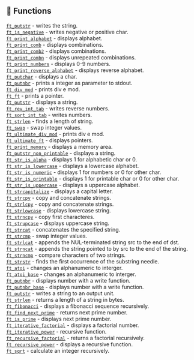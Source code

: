 ## 📌 Functions

<a href="https://github.com/carlalrfranca/42_Projects/blob/main/basecamp/c01/ft_putstr.c"><code>ft_putstr</code></a> - writes the string.<br>
<a href="https://github.com/carlalrfranca/42_Projects/blob/main/basecamp/c00/ft_is_negative.c"><code>ft_is_negative</code></a> - writes negative or positive char.<br>
<a href="https://github.com/carlalrfranca/42_Projects/blob/main/basecamp/c00/ft_print_alphabet.c"><code>ft_print_alphabet</code></a> - displays alphabet. <br>
<a href="https://github.com/carlalrfranca/42_Projects/blob/main/basecamp/c00/ft_print_comb.c"><code>ft_print_comb</code></a> - displays combinations.<br>
<a href="https://github.com/carlalrfranca/42_Projects/blob/main/basecamp/c00/ft_print_comb2.c"><code>ft_print_comb2</code></a> - displays combinations.<br>
<a href="https://github.com/carlalrfranca/42_Projects/blob/main/basecamp/c00/ft_print_combn.c"><code>ft_print_combn</code></a> - displays unrepeated combinations.<br>
<a href="https://github.com/carlalrfranca/42_Projects/blob/main/basecamp/c00/ft_print_numbers.c"><code>ft_print_numbers</code></a> - displays 0-9 numbers. <br>
<a href="https://github.com/carlalrfranca/42_Projects/blob/main/basecamp/c00/ft_print_reverse_alphabet.c"><code>ft_print_reverse_alphabet</code></a> - displays reverse alphabet.<br>
<a href="https://github.com/carlalrfranca/42_Projects/blob/main/basecamp/c00/ft_putchar.c"><code>ft_putchar</code></a> - displays a char. <br>
<a href="https://github.com/carlalrfranca/42_Projects/blob/main/basecamp/c00/ft_putnbr.c"><code>ft_putnbr</code></a> - prints a integer as parameter to stdout.<br>
<a href="https://github.com/carlalrfranca/42_Projects/blob/main/basecamp/c01/ft_div_mod.c"><code>ft_div_mod</code></a> - prints div e mod. <br>
<a href="https://github.com/carlalrfranca/42_Projects/blob/main/basecamp/c01/ft_ft.c"><code>ft_ft</code></a> - prints a pointer. <br> 
<a href="https://github.com/carlalrfranca/42_Projects/blob/main/basecamp/c01/ft_putstr.c"><code>ft_putstr</code></a> - displays a string. <br> 
<a href="https://github.com/carlalrfranca/42_Projects/blob/main/basecamp/c01/ft_rev_int_tab.c"><code>ft_rev_int_tab</code></a> - writes reverse numbers. <br>
<a href="https://github.com/carlalrfranca/42_Projects/blob/main/basecamp/c01/ft_sort_int_tab.c"><code>ft_sort_int_tab</code></a> - writes  numbers. <br>
<a href="https://github.com/carlalrfranca/42_Projects/blob/main/basecamp/c01/ft_strlen.c"><code>ft_strlen</code></a> - finds a length of string. <br>
<a href="https://github.com/carlalrfranca/42_Projects/blob/main/basecamp/c01/ft_swap.c"><code>ft_swap</code></a> - swap integer values.<br> 
<a href="https://github.com/carlalrfranca/42_Projects/blob/main/basecamp/c01/ft_ultimate_div_mod.c"><code>ft_ultimate_div_mod</code></a> - prints div e mod. <br> 
<a href="https://github.com/carlalrfranca/42_Projects/blob/main/basecamp/c01/ft_ultimate_ft.c"><code>ft_ultimate_ft</code></a> - displays pointers. <br>
<a href="https://github.com/carlalrfranca/42_Projects/blob/main/basecamp/c02/ft_print_memory.c"><code>ft_print_memory</code></a> - displays a memory area. <br>
<a href="https://github.com/carlalrfranca/42_Projects/blob/main/basecamp/c02/ft_putstr_non_printable.c"><code>ft_putstr_non_printable</code></a> - displays a string.  <br> 
<a href="https://github.com/carlalrfranca/42_Projects/blob/main/basecamp/c02/ft_str_is_alpha.c"><code>ft_str_is_alpha</code></a> - displays 1 for alphabetic char or 0. <br> 
<a href="https://github.com/carlalrfranca/42_Projects/blob/main/basecamp/c02/ft_str_is_lowercase.c"><code>ft_str_is_lowercase</code></a> - displays a lowercase alphabet. <br>
<a href="https://github.com/carlalrfranca/42_Projects/blob/main/basecamp/c02/ft_str_is_numeric.c"><code>ft_str_is_numeric</code></a> - displays 1 for numbers or 0 for other char. <br>
<a href="https://github.com/carlalrfranca/42_Projects/blob/main/basecamp/c02/ft_str_is_printable.c"><code>ft_str_is_printable</code></a> - displays 1 for printable char or 0 for other char. <br> 
<a href="https://github.com/carlalrfranca/42_Projects/blob/main/basecamp/c02/ft_str_is_uppercase.c"><code>ft_str_is_uppercase</code></a> - displays a uppercase alphabet. <br> 
<a href="https://github.com/carlalrfranca/42_Projects/blob/main/basecamp/c02/ft_strcapitalize.c"><code>ft_strcapitalize</code></a> - displays a capital letter. <br>
<a href="https://github.com/carlalrfranca/42_Projects/blob/main/basecamp/c02/ft_strcpy.c"><code>ft_strcpy</code></a> - copy and concatenate strings. <br>
<a href="https://github.com/carlalrfranca/42_Projects/blob/main/basecamp/c02/ft_strlcpy.c"><code>ft_strlcpy</code></a> - copy and concatenate strings. <br> 
<a href="https://github.com/carlalrfranca/42_Projects/blob/main/basecamp/c02/ft_strlowcase.c"><code>ft_strlowcase</code></a> - displays lowercase string. <br> 
<a href="https://github.com/carlalrfranca/42_Projects/blob/main/basecamp/c02/ft_strncpy.c"><code>ft_strncpy</code></a> - copy first characteres. <br>
<a href="https://github.com/carlalrfranca/42_Projects/blob/main/basecamp/c02/ft_strupcase.c"><code>ft_strupcase</code></a> - displays uppercase string. <br>
<a href="https://github.com/carlalrfranca/42_Projects/blob/main/basecamp/c03/ft_strcat.c"><code>ft_strcat</code></a> - concatenates the specified string. <br>
<a href="https://github.com/carlalrfranca/42_Projects/blob/main/basecamp/c03/ft_strcmp.c"><code>ft_strcmp</code></a> - swap integer values. <br>
<a href="https://github.com/carlalrfranca/42_Projects/blob/main/basecamp/c03/ft_strlcat.c"><code>ft_strlcat</code></a> - appends the NUL-terminated string src to the end of dst.  <br>
<a href="https://github.com/carlalrfranca/42_Projects/blob/main/basecamp/c03/ft_strncat.c"><code>ft_strncat</code></a> - appends the string pointed to by src to the end of the string. <br>
<a href="https://github.com/carlalrfranca/42_Projects/blob/main/basecamp/c03/ft_strncmp.c"><code>ft_strncmp</code></a> - compare characters of two strings. <br>
<a href="https://github.com/carlalrfranca/42_Projects/blob/main/basecamp/c03/ft_strstr.c"><code>ft_strstr</code></a> -  finds the first occurrence of the substring needle.<br>
<a href="https://github.com/carlalrfranca/42_Projects/blob/main/basecamp/c04/ft_atoi.c"><code>ft_atoi</code></a> - changes an alphanumeric to interger.<br>
<a href="https://github.com/carlalrfranca/42_Projects/blob/main/basecamp/c04/ft_atoi_base.c"><code>ft_atoi_base</code></a> - changes an alphanumeric to interger.<br>
<a href="https://github.com/carlalrfranca/42_Projects/blob/main/basecamp/c04/ft_putnbr.c"><code>ft_putnbr</code></a> - displays number with a write function. <br>
<a href="https://github.com/carlalrfranca/42_Projects/blob/main/basecamp/c04/ft_putnbr_base.c"><code>ft_putnbr_base</code></a> - displays number with a write function.<br>
<a href="https://github.com/carlalrfranca/42_Projects/blob/main/basecamp/c04/ft_putstr.c"><code>ft_putstr</code></a> - writes a string to an output unit. <br>
<a href="https://github.com/carlalrfranca/42_Projects/blob/main/basecamp/c04/ft_strlen.c"><code>ft_strlen</code></a> - returns a length of a string in bytes.<br>
<a href="https://github.com/carlalrfranca/42_Projects/blob/main/basecamp/c05/ft_fibonacci.c"><code>ft_fibonacci</code></a> - displays a fibonacci sequence recursively.<br>
<a href="https://github.com/carlalrfranca/42_Projects/blob/main/basecamp/c05/ft_find_next_prime.c"><code>ft_find_next_prime</code></a> - returns  next prime number.<br>
<a href="https://github.com/carlalrfranca/42_Projects/blob/main/basecamp/c05/ft_is_prime.c"><code>ft_is_prime</code></a> - displays next prime number.<br> 
<a href="https://github.com/carlalrfranca/42_Projects/blob/main/basecamp/c05/ft_iterative_factorial.c"><code>ft_iterative_factorial</code></a> - displays a factorial number.<br> 
<a href="https://github.com/carlalrfranca/42_Projects/blob/main/basecamp/c05/ft_iterative_power.c"><code>ft_iterative_power</code></a> - recursive function. <br>
<a href="https://github.com/carlalrfranca/42_Projects/blob/main/basecamp/c05/ft_recursive_factorial.c"><code>ft_recursive_factorial</code></a> - returns a factorial recursively. <br>
<a href="https://github.com/carlalrfranca/42_Projects/blob/main/basecamp/c05/ft_recursive_power.c"><code>ft_recursive_power</code></a> - displays a recursive function. <br>
<a href="https://github.com/carlalrfranca/42_Projects/blob/main/basecamp/c05/ft_sqrt.c"><code>ft_sqrt</code></a> - calculate an integer recursively.  <br>
